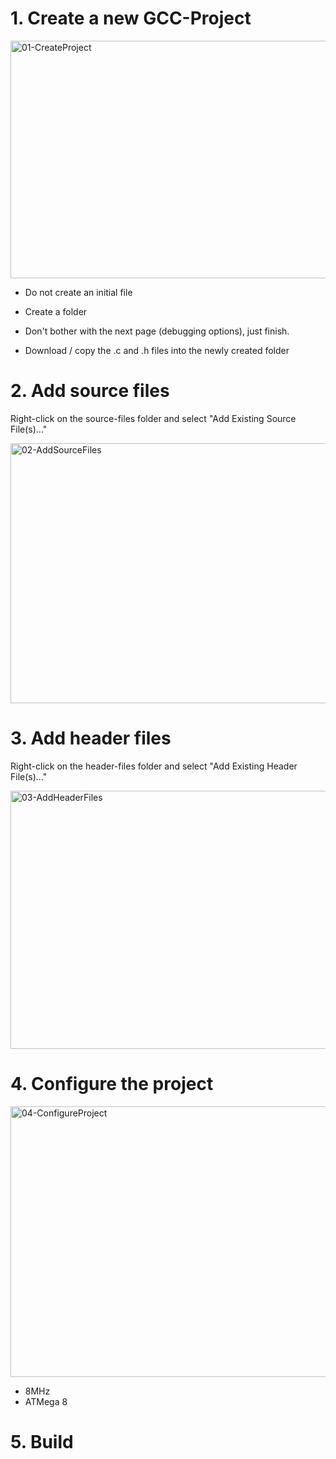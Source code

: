 # 1. Create a new GCC-Project #

<a href='http://www.flickr.com/photos/9601007@N03/3929284153/' title='01-CreateProject von Till_Hamburg bei Flickr'><img src='http://farm3.static.flickr.com/2544/3929284153_062874fbeb_o.jpg' alt='01-CreateProject' width='605' height='380' /></a>

  * Do not create an initial file
  * Create a folder
  * Don't bother with the next page (debugging options), just finish.

  * Download / copy the .c and .h files into the newly created folder

# 2. Add source files #

Right-click on the source-files folder and select "Add Existing Source File(s)..."

<a href='http://www.flickr.com/photos/9601007@N03/3929283935/' title='02-AddSourceFiles von Till_Hamburg bei Flickr'><img src='http://farm4.static.flickr.com/3491/3929283935_2019e9261d_o.jpg' alt='02-AddSourceFiles' width='564' height='416' /></a>

# 3. Add header files #

Right-click on the header-files folder and select "Add Existing Header File(s)..."

<a href='http://www.flickr.com/photos/9601007@N03/3929283999/' title='03-AddHeaderFiles von Till_Hamburg bei Flickr'><img src='http://farm3.static.flickr.com/2464/3929283999_ccfbe4c2c5_o.jpg' alt='03-AddHeaderFiles' width='559' height='413' /></a>

# 4. Configure the project #

<a href='http://www.flickr.com/photos/9601007@N03/3929284075/' title='04-ConfigureProject von Till_Hamburg bei Flickr'><img src='http://farm4.static.flickr.com/3529/3929284075_15e1a9a696_o.jpg' alt='04-ConfigureProject' width='572' height='433' /></a>

  * 8MHz
  * ATMega 8
# 5. Build #